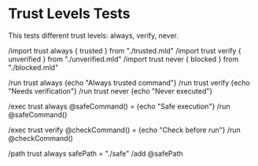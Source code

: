 # Trust Levels Tests

This tests different trust levels: always, verify, never.

/import trust always { trusted } from "./trusted.mld"
/import trust verify { unverified } from "./unverified.mld"
/import trust never { blocked } from "./blocked.mld"

/run trust always {echo "Always trusted command"}
/run trust verify {echo "Needs verification"}
/run trust never {echo "Never executed"}

/exec trust always @safeCommand() = {echo "Safe execution"}
/run @safeCommand()

/exec trust verify @checkCommand() = {echo "Check before run"}
/run @checkCommand()

/path trust always safePath = "./safe"
/add @safePath